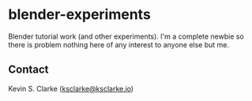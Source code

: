 # blender-experiments

Blender tutorial work (and other experiments). I'm a complete newbie so there is problem nothing here of any interest to anyone else but me.

## Contact

Kevin S. Clarke (<a href="mailto:ksclarke@ksclarke.io">ksclarke@ksclarke.io</a>)
